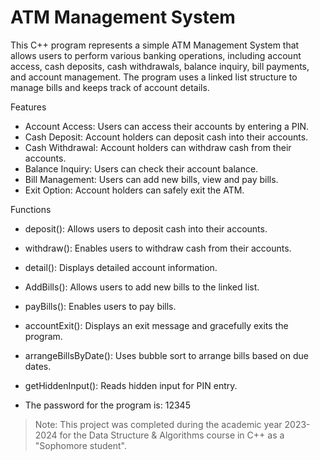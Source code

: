 # ATM Management System

This C++ program represents a simple ATM Management System that allows users to perform various banking operations, including account access, cash deposits, cash withdrawals, balance inquiry, bill payments, and account management. 
The program uses a linked list structure to manage bills and keeps track of account details.

 Features
- Account Access: Users can access their accounts by entering a PIN.
- Cash Deposit: Account holders can deposit cash into their accounts.
- Cash Withdrawal: Account holders can withdraw cash from their accounts.
- Balance Inquiry: Users can check their account balance.
- Bill Management: Users can add new bills, view and pay bills.
- Exit Option: Account holders can safely exit the ATM.

Functions
- deposit(): Allows users to deposit cash into their accounts.
- withdraw(): Enables users to withdraw cash from their accounts.
- detail(): Displays detailed account information.
- AddBills(): Allows users to add new bills to the linked list.
- payBills(): Enables users to pay bills.
- accountExit(): Displays an exit message and gracefully exits the program.
- arrangeBillsByDate(): Uses bubble sort to arrange bills based on due dates.
- getHiddenInput(): Reads hidden input for PIN entry.

- The password for the program is: 12345

> Note: This project was completed during the academic year 2023-2024 for the Data Structure & Algorithms course in C++ as a "Sophomore student".

